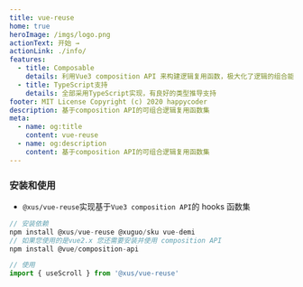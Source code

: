 ```yaml
---
title: vue-reuse
home: true
heroImage: /imgs/logo.png
actionText: 开始 →
actionLink: ./info/
features:
  - title: Composable
    details: 利用Vue3 composition API 来构建逻辑复用函数，极大化了逻辑的组合能力
  - title: TypeScript支持
    details: 全部采用TypeScript实现，有良好的类型推导支持
footer: MIT License Copyright (c) 2020 happycoder
description: 基于composition API的可组合逻辑复用函数集
meta:
  - name: og:title
    content: vue-reuse
  - name: og:description
    content: 基于composition API的可组合逻辑复用函数集
---
```


### 安装和使用

- `@xus/vue-reuse`实现基于`Vue3 composition API`的 hooks 函数集

```JavaScript
// 安装依赖
npm install @xus/vue-reuse @xuguo/sku vue-demi
// 如果您使用的是vue2.x 您还需要安装并使用 composition API
npm install @vue/composition-api

// 使用
import { useScroll } from '@xus/vue-reuse'
```
